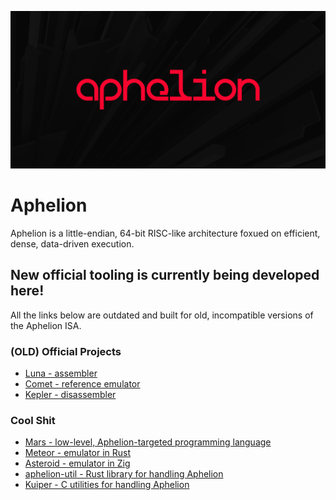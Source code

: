 ![Aphelion Logo](https://github.com/orbit-systems/aphelion/blob/main/aphelion.png)
# Aphelion
Aphelion is a little-endian, 64-bit RISC-like architecture foxued on efficient, dense, data-driven execution.


## New official tooling is currently being developed here!
All the links below are outdated and built for old, incompatible versions of the Aphelion ISA.

### (OLD) Official Projects
- [Luna - assembler](https://github.com/orbit-systems/luna)
- [Comet - reference emulator ](https://github.com/orbit-systems/comet)
- [Kepler - disassembler](https://github.com/orbit-systems/kepler)

### Cool Shit
- [Mars - low-level, Aphelion-targeted programming language](https://github.com/orbit-systems/mars)
- [Meteor - emulator in Rust](https://github.com/orbit-systems/meteor)
- [Asteroid - emulator in Zig](https://github.com/orbit-systems/asteroid)
- [aphelion-util - Rust library for handling Aphelion](https://github.com/orbit-systems/aphelion-util)
- [Kuiper - C utilities for handling Aphelion](https://github.com/orbit-systems/kuiper)
